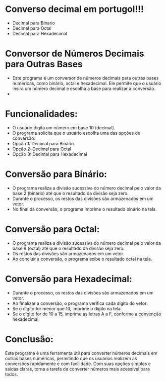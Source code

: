 # Converso decimal em portugol!!!
<ul>
  <Li>Decimal para Binario</Li>
  <li>Decimal para Octal</li>
  <li>Decimal para Hexadecimal</li>
</ul>

# Conversor de Números Decimais para Outras Bases
<ul>
  <li>Este programa é um conversor de números decimais para outras bases numéricas, como binário, octal e hexadecimal. Ele permite que o usuário insira um número decimal e escolha a base para realizar a conversão.<li>
</ul>

# Funcionalidades:
<ul>
  <li>O usuário digita um número em base 10 (decimal).</li>

  <li>O programa solicita que o usuário escolha uma das opções de conversão:
    <li>Opção 1: Decimal para Binário</li>
    <li>Opção 2: Decimal para Octal</li>
    <li>Opção 3: Decimal para Hexadecimal</li>
  </li>
</ul>

# Conversão para Binário:
<ul>
  <li>O programa realiza a divisão sucessiva do número decimal pelo valor da base 2 (binário) até que o  resultado da divisão seja zero.</li>
  <li>Durante o processo, os restos das divisões são armazenados em um vetor.</li>
  <li>No final da conversão, o programa imprime o resultado binário na tela.</li>
</ul>

# Conversão para Octal:
<ul>
  <li>O programa realiza a divisão sucessiva do número decimal pelo valor da base 8 (octal) até que o resultado da divisão seja zero.</li>
  <li>Os restos das divisões são armazenados em um vetor.</li>
  <li>Ao concluir a conversão, o programa exibe o resultado octal na tela.</li>
</ul>

# Conversão para Hexadecimal:

<ul>
  <li>Durante o processo, os restos das divisões são armazenados em um vetor.</li>
  <li>Ao finalizar a conversão, o programa verifica cada dígito do vetor:</li>
  <li>Se o dígito for menor que 10, imprime o dígito na tela.</li>
  <li>Se o dígito for de 10 a 15, imprime as letras A a F, conforme a convenção hexadecimal.</li>
</ul>

# Conclusão:
Este programa é uma ferramenta útil para converter números decimais em outras bases numéricas, permitindo que os usuários realizem as conversões rapidamente e com facilidade. Com suas opções simples e saídas claras, torna a tarefa de converter números mais acessível para todos.